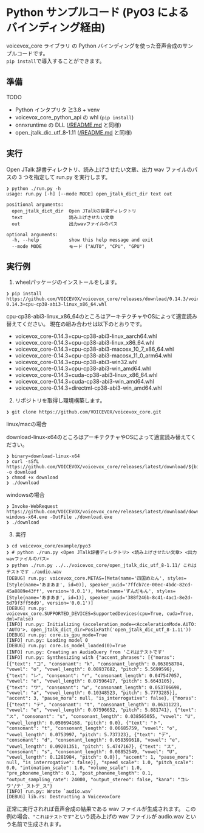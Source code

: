 # Python サンプルコード (PyO3 によるバインディング経由)

voicevox_core ライブラリ の Python バインディングを使った音声合成のサンプルコードです。  
`pip install`で導入することができます。

## 準備

TODO

- Python インタプリタ ≧3.8 + venv
- voicevox_core_python_api の whl (`pip install`)
- onnxruntime の DLL ([/README.md](https://github.com/VOICEVOX/voicevox_core#%E7%92%B0%E5%A2%83%E6%A7%8B%E7%AF%89) と同様)
- open_jtalk_dic_utf_8-1.11 ([/README.md](https://github.com/VOICEVOX/voicevox_core#%E7%92%B0%E5%A2%83%E6%A7%8B%E7%AF%89) と同様)

## 実行

Open JTalk 辞書ディレクトリ、読み上げさせたい文章、出力 wav ファイルのパスの 3 つを指定して run.py を実行します。


```console
❯ python ./run.py -h
usage: run.py [-h] [--mode MODE] open_jtalk_dict_dir text out

positional arguments:
  open_jtalk_dict_dir  Open JTalkの辞書ディレクトリ
  text                 読み上げさせたい文章
  out                  出力wavファイルのパス

optional arguments:
  -h, --help           show this help message and exit
  --mode MODE          モード ("AUTO", "CPU", "GPU")
```

## 実行例

1. wheelパッケージのインストールをします。

```console
❯ pip install https://github.com/VOICEVOX/voicevox_core/releases/download/0.14.3/voicevox_core-0.14.3+cpu-cp38-abi3-linux_x86_64.whl
```

cpu-cp38-abi3-linux_x86_64のところはアーキテクチャやOSによって適宜読み替えてください。
現在の組み合わせは以下のとおりです。

* voicevox_core-0.14.3+cpu-cp38-abi3-linux_aarch64.whl
* voicevox_core-0.14.3+cpu-cp38-abi3-linux_x86_64.whl
* voicevox_core-0.14.3+cpu-cp38-abi3-macosx_10_7_x86_64.whl
* voicevox_core-0.14.3+cpu-cp38-abi3-macosx_11_0_arm64.whl
* voicevox_core-0.14.3+cpu-cp38-abi3-win32.whl
* voicevox_core-0.14.3+cpu-cp38-abi3-win_amd64.whl
* voicevox_core-0.14.3+cuda-cp38-abi3-linux_x86_64.whl
* voicevox_core-0.14.3+cuda-cp38-abi3-win_amd64.whl 
* voicevox_core-0.14.3+directml-cp38-abi3-win_amd64.whl 


2. リポジトリを取得し環境構築します。

```console
❯ git clone https://github.com/VOICEVOX/voicevox_core.git
```

linux/macの場合

download-linux-x64のところはアーキテクチャやOSによって適宜読み替えてください。

```console
❯ binary=download-linux-x64
❯ curl -sSfL https://github.com/VOICEVOX/voicevox_core/releases/latest/download/${binary} -o download
❯ chmod +x download
❯ ./download
```

windowsの場合

```console
❯ Invoke-WebRequest https://github.com/VOICEVOX/voicevox_core/releases/latest/download/download-windows-x64.exe -OutFile ./download.exe
❯ ./download
```

3. 実行


```console
❯ cd voicevox_core/example/pyo3
❯ # python ./run.py <Open JTalk辞書ディレクトリ> <読み上げさせたい文章> <出力wavファイルのパス>
❯ python ./run.py ../../voicevox_core/open_jtalk_dic_utf_8-1.11/ これはテストです ./audio.wav
[DEBUG] run.py: voicevox_core.METAS=[Meta(name='四国めたん', styles=[Style(name='あまあま', id=0)], speaker_uuid='7ffcb7ce-00ec-4bdc-82cd-45a8889e43ff', version='0.0.1'), Meta(name='ずんだもん', styles=[Style(name='あまあま', id=1)], speaker_uuid='388f246b-8c41-4ac1-8e2d-5d79f3ff56d9', version='0.0.1')]
[DEBUG] run.py: voicevox_core.SUPPORTED_DEVICES=SupportedDevices(cpu=True, cuda=True, dml=False)
[INFO] run.py: Initializing (acceleration_mode=<AccelerationMode.AUTO: 'AUTO'>, open_jtalk_dict_dir=PosixPath('open_jtalk_dic_utf_8-1.11'))
[DEBUG] run.py: core.is_gpu_mode=True
[INFO] run.py: Loading model 0
[DEBUG] run.py: core.is_model_loaded(0)=True
[INFO] run.py: Creating an AudioQuery from 'これはテストです'
[INFO] run.py: Synthesizing with {"accent_phrases": [{"moras": [{"text": "コ", "consonant": "k", "consonant_length": 0.063058704, "vowel": "o", "vowel_length": 0.08937682, "pitch": 5.5699596}, {"text": "レ", "consonant": "r", "consonant_length": 0.047547057, "vowel": "e", "vowel_length": 0.07596417, "pitch": 5.6643105}, {"text": "ワ", "consonant": "w", "consonant_length": 0.053706698, "vowel": "a", "vowel_length": 0.10348523, "pitch": 5.7773285}], "accent": 3, "pause_mora": null, "is_interrogative": false}, {"moras": [{"text": "テ", "consonant": "t", "consonant_length": 0.06311223, "vowel": "e", "vowel_length": 0.07596652, "pitch": 5.881741}, {"text": "ス", "consonant": "s", "consonant_length": 0.038565055, "vowel": "U", "vowel_length": 0.050694168, "pitch": 0.0}, {"text": "ト", "consonant": "t", "consonant_length": 0.06685759, "vowel": "o", "vowel_length": 0.0753997, "pitch": 5.737323}, {"text": "デ", "consonant": "d", "consonant_length": 0.058399618, "vowel": "e", "vowel_length": 0.09201351, "pitch": 5.4747167}, {"text": "ス", "consonant": "s", "consonant_length": 0.08852549, "vowel": "U", "vowel_length": 0.1281984, "pitch": 0.0}], "accent": 1, "pause_mora": null, "is_interrogative": false}], "speed_scale": 1.0, "pitch_scale": 0.0, "intonation_scale": 1.0, "volume_scale": 1.0, "pre_phoneme_length": 0.1, "post_phoneme_length": 0.1, "output_sampling_rate": 24000, "output_stereo": false, "kana": "コレワ'/テ'_ストデ_ス"}
[INFO] run.py: Wrote `audio.wav`
[DEBUG] lib.rs: Destructing a VoicevoxCore
```

正常に実行されれば音声合成の結果である wav ファイルが生成されます。
この例の場合、`"これはテストです"`という読み上げの wav ファイルが audio.wav という名前で生成されます。
